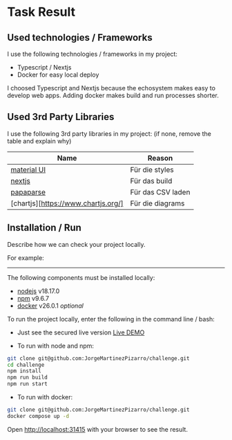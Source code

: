 # Task Result

## Used technologies / Frameworks

I use the following technologies / frameworks in my project:

- Typescript / Nextjs
- Docker for easy local deploy

I choosed Typescript and Nextjs because the echosystem makes easy to develop web apps. Adding docker makes build and run processes shorter.

## Used 3rd Party Libraries

I use the following 3rd party libraries in my project: (if none, remove the table and explain why)

Name | Reason
--- | ---
[material UI](https://mui.com) | Für die styles
[nextjs](https://example.org) | Für das build
[papaparse](https://www.npmjs.com/package/papaparse) | Für das CSV laden
[chartjs][https://www.chartjs.org/]  | Für die diagrams

## Installation / Run

Describe how we can check your project locally.

For example:

---

The following components must be installed locally:

- [nodejs](https://nodejs.org/en) v18.17.0 
- [npm](https://npm.org) v9.6.7
- [docker](https://docker.com) v26.0.1 *optional*

To run the project locally, enter the following in the command line / bash:

- Just see the secured live version [Live DEMO](https://dev.ideniox.com)

- To run with node and npm:

```bash
git clone git@github.com:JorgeMartinezPizarro/challenge.git
cd challenge
npm install
npm run build
npm run start
```

- To run with docker:

```bash
git clone git@github.com:JorgeMartinezPizarro/challenge.git
docker compose up -d
```

Open [http://localhost:31415](http://localhost:31415) with your browser to see the result.
